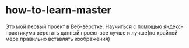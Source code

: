 # how-to-learn-master

Это мой первый проект в Веб-вёрстке.
Научиться с помощью яндекс-практикума верстать данный проект все лучше и лучше(по крайней мере правильно вставлять изображения)